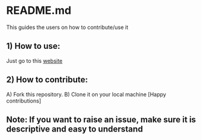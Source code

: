 # README.md

This guides the users on how to contribute/use it

## 1) How to use:
Just go to this [website](https://vinayakgaikwad101.github.io/ResumeBuilder/)


## 2) How to contribute:
A) Fork this repository.
B) Clone it on your local machine 
[Happy contributions]

## Note: If you want to raise an issue, make sure it is descriptive and easy to understand
